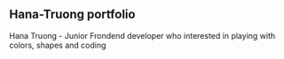 ## Hana-Truong portfolio

<p>Hana Truong - Junior Frondend developer who interested in playing with colors, shapes and coding</p>
